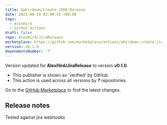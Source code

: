 ```yaml
---
title: @ahirdman/Create JIRA Release
date: 2023-08-19 03:00:43 +00:00
tags:
  - AlexHird
  - GitHub Actions
draft: false
repo: AlexHird/JiraRelease
marketplace: https://github.com/marketplace/actions/ahirdman-create-jira-release
version: v0.1.0
dependentsNumber: '?'
---
```



Version updated for **AlexHird/JiraRelease** to version **v0.1.0**.
- This publisher is shown as 'verified' by GitHub.
- This action is used across all versions by **?** repositories.

Go to the [GitHub Marketplace](https://github.com/marketplace/actions/ahirdman-create-jira-release) to find the latest changes.

## Release notes

Tested against jira webhooks
